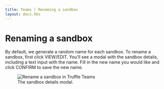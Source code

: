 ```yaml
---
title: Teams | Renaming a sandbox
layout: docs.hbs
---
```


# Renaming a sandbox

By default, we generate a random name for each sandbox. To rename a sandbox, first click <span class="inline-button">VIEW/EDIT</span>. You'll see a modal with the sandbox details, including a text input with the name. Fill in the new name you would like and click <span class="inline-button">CONFIRM</span> to save the new name.

<figure class="screenshot">
  <img class="w-100" src="/img/docs/teams/sandboxes-02.png" alt="Rename a sandbox in Truffle Teams">
  <figcaption class="text-center">The sandbox details modal.</figcaption>
</figure>
